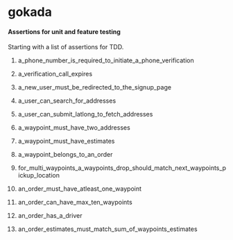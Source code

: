 # gokada

#### Assertions for unit and feature testing

Starting with a list of assertions for TDD.

1. a_phone_number_is_required_to_initiate_a_phone_verification
2. a_verification_call_expires
3. a_new_user_must_be_redirected_to_the_signup_page

1. a_user_can_search_for_addresses
2. a_user_can_submit_latlong_to_fetch_addresses

1. a_waypoint_must_have_two_addresses
2. a_waypoint_must_have_estimates
3. a_waypoint_belongs_to_an_order
4. for_multi_waypoints_a_waypoints_drop_should_match_next_waypoints_pickup_location

1. an_order_must_have_atleast_one_waypoint
2. an_order_can_have_max_ten_waypoints
3. an_order_has_a_driver
4. an_order_estimates_must_match_sum_of_waypoints_estimates
 
